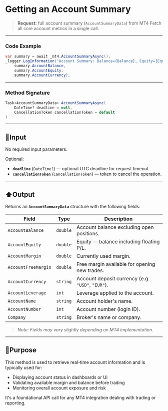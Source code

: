 # Getting an Account Summary

> **Request:** full account summary (`AccountSummaryData`) from MT4
> Fetch all core account metrics in a single call.

---

### Code Example

```csharp
var summary = await _mt4.AccountSummaryAsync();
_logger.LogInformation("Account Summary: Balance={Balance}, Equity={Equity}, Currency={Currency}",
    summary.AccountBalance,
    summary.AccountEquity,
    summary.AccountCurrency);
```

---

###  Method Signature

```csharp
Task<AccountSummaryData> AccountSummaryAsync(
    DateTime? deadline = null,
    CancellationToken cancellationToken = default
)
```

---

## 🔽Input

No required input parameters.

Optional:

* **`deadline`** (`DateTime?`) — optional UTC deadline for request timeout.
* **`cancellationToken`** (`CancellationToken`) — token to cancel the operation.

---

## ⬆️Output

Returns an **`AccountSummaryData`** structure with the following fields:

| Field               | Type     | Description                                       |
| ------------------- | -------- | ------------------------------------------------- |
| `AccountBalance`    | `double` | Account balance excluding open positions.         |
| `AccountEquity`     | `double` | Equity — balance including floating P/L.          |
| `AccountMargin`     | `double` | Currently used margin.                            |
| `AccountFreeMargin` | `double` | Free margin available for opening new trades.     |
| `AccountCurrency`   | `string` | Account deposit currency (e.g. `"USD"`, `"EUR"`). |
| `AccountLeverage`   | `int`    | Leverage applied to the account.                  |
| `AccountName`       | `string` | Account holder's name.                            |
| `AccountNumber`     | `int`    | Account number (login ID).                        |
| `Company`           | `string` | Broker's name or company.                         |

> *Note: Fields may vary slightly depending on MT4 implementation.*

---

## 🎯Purpose

This method is used to retrieve real-time account information and is typically used for:

* Displaying account status in dashboards or UI
* Validating available margin and balance before trading
* Monitoring overall account exposure and risk

It's a foundational API call for any MT4 integration dealing with trading or reporting.

